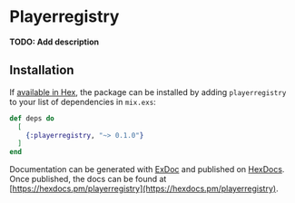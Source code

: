 # Playerregistry

**TODO: Add description**

## Installation

If [available in Hex](https://hex.pm/docs/publish), the package can be installed
by adding `playerregistry` to your list of dependencies in `mix.exs`:

```elixir
def deps do
  [
    {:playerregistry, "~> 0.1.0"}
  ]
end
```

Documentation can be generated with [ExDoc](https://github.com/elixir-lang/ex_doc)
and published on [HexDocs](https://hexdocs.pm). Once published, the docs can
be found at [https://hexdocs.pm/playerregistry](https://hexdocs.pm/playerregistry).

